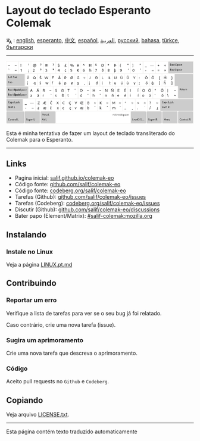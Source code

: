# Layout do teclado Esperanto Colemak

<span><svg xmlns="http://www.w3.org/2000/svg" width="15" height="15" fill="none"
style="vertical-align: sub;" viewBox="0 0 24 24" stroke="currentColor"
stroke-width="2" stroke-linecap="round" stroke-linejoin="round"><path
class="st0" d="M2,16c0.1,0,8-5,9-7c0.6-1.3,1-5,1-5h3H1h7V1" /><line
class="st0" x1="4" y1="8" x2="12" y2="16" /><polygon class="st0"
points="15,19 21,19 23,23 18,11 13,23 " /></svg> : [english](README.md), [esperanto](README.eo.md), [中文](README.zh-CN.md), [español](README.es.md), [العربية](README.ar.md), [русский](README.ru.md), [bahasa](README.id.md), [türkçe](README.tr.md), [български](README.bg.md)</span>

---

![Antevisão do Esperanto Colemak](./media/preview.png)

Esta é minha tentativa de fazer um layout de teclado transliterado do Colemak para o Esperanto.

---

## Links

* Pagina inicial: [salif.github.io/colemak-eo](https://salif.github.io/colemak-eo/)
* Código fonte: [github.com/salif/colemak-eo](https://github.com/salif/colemak-eo)
* Código fonte: [codeberg.org/salif/colemak-eo](https://codeberg.org/salif/colemak-eo)
* Tarefas (Github): [github.com/salif/colemak-eo/issues](https://github.com/salif/colemak-eo/issues)
* Tarefas (Codeberg): [codeberg.org/salif/colemak-eo/issues](https://codeberg.org/salif/colemak-eo/issues)
* Discutir (Github): [github.com/salif/colemak-eo/discussions](https://github.com/salif/colemak-eo/discussions)
* Bater papo (Element/Matrix): [#salif-colemak:mozilla.org](https://matrix.to/#/#salif-colemak:mozilla.org)

## Instalando

### Instale no Linux

Veja a página [LINUX.pt.md](./LINUX.pt.md)

## Contribuindo

### Reportar um erro

Verifique a lista de tarefas para ver se o seu bug já foi relatado.

Caso contrário, crie uma nova tarefa (issue).

### Sugira um aprimoramento

Crie uma nova tarefa que descreva o aprimoramento.

### Código

Aceito pull requests no `Github` e `Codeberg`.

## Copiando

Veja arquivo [LICENSE.txt](./LICENSE.txt).

---

Esta página contém texto traduzido automaticamente
